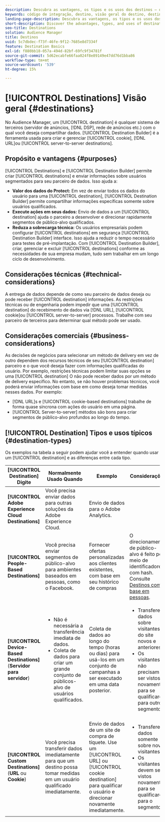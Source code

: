 ```yaml
---
description: Descubra as vantagens, os tipos e os usos dos destinos — qualquer sistema de terceiros, como um servidor de anúncios ou DSP, em que você compartilha dados. Use o Construtor de destino para criar e gerenciar cookies, URLs ou destinos de servidor para servidor.
keywords: código de integração, destino, visão geral do destino, destino, destino, destino, destino, destino, destino, destino, destino, destino, destino, destino, destino, destino
landing-page-description: Descubra as vantagens, os tipos e os usos dos destinos — qualquer sistema de terceiros, como um servidor de anúncios ou DSP, em que você compartilha dados. Use o Construtor de destino para criar e gerenciar cookies, URLs ou destinos de servidor para servidor.
short-description: Discover the advantages, types, and uses of destinations – any third-party system, such as an ad server or DSP, where you share data. Use Destination Builder to create and manage cookies, URL, or server-to-server destinations.
seo-title: Destinations
solution: Audience Manager
title: Destinos
uuid: 5c7dbdec-f73f-46fe-9f12-7685e8d7334f
feature: Destination Basics
exl-id: f880bb18-057a-494d-82bf-69fc9f34781f
source-git-commit: 5d62ecabfe66faa024f8e89149e47dd76d1bba86
workflow-type: tm+mt
source-wordcount: '539'
ht-degree: 15%

---
```


# [!UICONTROL Destinations] Visão geral {#destinations}

No Audience Manager, um [!UICONTROL destination] é qualquer sistema de terceiros (servidor de anúncios, [!DNL DSP], rede de anúncios etc.) com o qual você deseja compartilhar dados. [!UICONTROL Destination Builder] é a ferramenta usada para criar e gerenciar [!UICONTROL cookie], [!DNL URL]ou [!UICONTROL server-to-server destinations].

## Propósito e vantagens {#purposes}

<!-- c_destinations.xml -->

[!UICONTROL Destinations] e [!UICONTROL Destination Builder] permite criar [!UICONTROL destinations] e enviar informações sobre usuários segmentados para seu parceiro de dados. Isso ajuda a:

* **Valor dos dados do Protect:** Em vez de enviar todos os dados do usuário para uma [!UICONTROL destination], [!UICONTROL Destination Builder] permite compartilhar informações específicas somente sobre usuários qualificados.
* **Execute ações em seus dados:** Envio de dados a um [!UICONTROL destination] ajuda o parceiro a desenvolver e direcionar rapidamente segmentos de público-alvo qualificados.
* **Reduza a sobrecarga técnica:** Os usuários empresariais podem configurar [!UICONTROL destinations] em segurança [!UICONTROL Destination Builder] interface. Isso ajuda a reduzir o tempo necessário para testes de pré-implantação. Com [!UICONTROL Destination Builder], criar, gerenciar e excluir [!UICONTROL destinations] conforme as necessidades de sua empresa mudam, tudo sem trabalhar em um longo ciclo de desenvolvimento.

## Considerações técnicas {#technical-considerations}

<!-- destination-delivery-methods.xml -->

A entrega de dados depende de como seu parceiro de dados deseja ou pode receber [!UICONTROL destination] informações. As restrições técnicas ou de engenharia podem impedir que uma [!UICONTROL destination] do recebimento de dados via [!DNL URL], [!UICONTROL cookie]ou [!UICONTROL server-to-server] processos. Trabalhe com seu parceiro de terceiros para determinar qual método pode ser usado.

## Considerações comerciais {#business-considerations}

As decisões de negócios para selecionar um método de delivery em vez de outro dependem dos recursos técnicos de seu [!UICONTROL destination] parceiro e o que você deseja fazer com informações qualificadas do usuário. Por exemplo, restrições técnicas podem limitar suas opções se uma [!UICONTROL destination] O não pode receber dados por um método de delivery específico. No entanto, se não houver problemas técnicos, você poderá enviar informações com base em como deseja tomar medidas nesses dados. Por exemplo:

* [!DNL URL]s e [!UICONTROL cookie-based destinations] trabalhe de forma quase síncrona com ações do usuário em uma página.
* [!UICONTROL Server-to-server] métodos são bons para criar segmentos de público-alvo profundos ao longo do tempo.

## [!UICONTROL Destination] Tipos e usos típicos {#destination-types}

Os exemplos na tabela a seguir podem ajudar você a entender quando usar um [!UICONTROL destination] e as diferenças entre cada tipo.

| [!UICONTROL Destination] Digite | Normalmente Usado Quando | Exemplo | Considerações |
|--- |--- |--- |--- |
| **[!UICONTROL Adobe Experience Cloud Destinations]** | Você precisa enviar dados para outras soluções da Adobe Experience Cloud. | Envio de dados para o Adobe Analytics. |  |
| **[!UICONTROL People-Based Destinations]** | Você precisa enviar segmentos de público-alvo para ambientes baseados em pessoas, como o Facebook. | Fornecer ofertas personalizadas aos clientes existentes, com base em seu histórico de compras | O direcionamento de público-alvo é feito por meio de identificadores com hash. Consulte [Destinos com base em pessoas](people-based-destinations-overview.md). |
| **[!UICONTROL Device-Based Destinations]** (**Servidor para servidor**) | <ul><li>Não é necessária a transferência imediata de dados.</li><li>Coleta de dados para criar um grande conjunto de públicos-alvo de usuários qualificados.</li></ul> | Coleta de dados ao longo do tempo (horas ou dias) para usá-los em um conjunto de campanhas a ser executado em uma data posterior. | <ul><li>Transfere dados sobre visitantes do site novos e anteriores. </li><li>Os visitantes não precisam ser vistos novamente para se qualificarem para outros segmentos.</li></ul> |
| **[!UICONTROL Custom Destinations]** (**URL** ou **Cookie**) | Você precisa transferir dados imediatamente para que um destino possa tomar medidas em um usuário qualificado imediatamente. | Envio de dados de um site de compra de tíquete. Use um [!UICONTROL URL] ou [!UICONTROL cookie destination] para qualificar o usuário e direcionar novamente imediatamente. | <ul><li>Transfere dados somente sobre novos visitantes. </li><li>Os visitantes devem ser vistos novamente para se qualificarem para o segmento.</li></ul> |
